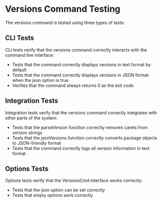 # Versions Command Testing

The versions command is tested using three types of tests:

## CLI Tests

CLI tests verify that the versions command correctly interacts with the command line interface:

- Tests that the command correctly displays versions in text format by default
- Tests that the command correctly displays versions in JSON format when the json option is true
- Verifies that the command always returns 0 as the exit code

## Integration Tests

Integration tests verify that the versions command correctly integrates with other parts of the system:

- Tests that the parseVersion function correctly removes carets from version strings
- Tests that the jsonVersions function correctly converts package objects to JSON-friendly format
- Tests that the command correctly logs all version information in text format

## Options Tests

Options tests verify that the VersionsCmd interface works correctly:

- Tests that the json option can be set correctly
- Tests that empty options work correctly